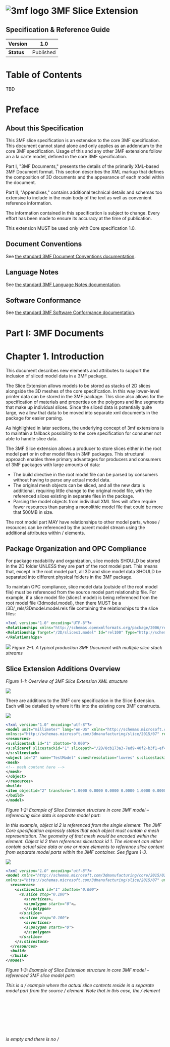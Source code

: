 # ![3mf logo](images/3mf_logo_50px.png) 3MF Slice Extension

## Specification & Reference Guide











| **Version** | 1.0 |
| --- | --- |
| **Status** | Published |

# Table of Contents

TBD

# Preface

## About this Specification

This 3MF slice specification is an extension to the core 3MF specification. This document cannot stand alone and only applies as an addendum to the core 3MF specification. Usage of this and any other 3MF extensions follow an a la carte model, defined in the core 3MF specification.

Part I, "3MF Documents," presents the details of the primarily XML-based 3MF Document format. This section describes the XML markup that defines the composition of 3D documents and the appearance of each model within the document.

Part II, "Appendixes," contains additional technical details and schemas too extensive to include in the main body of the text as well as convenient reference information.

The information contained in this specification is subject to change. Every effort has been made to ensure its accuracy at the time of publication.

This extension MUST be used only with Core specification 1.0.

## Document Conventions

See [the standard 3MF Document Conventions documentation](https://github.com/3MFConsortium/spec_resources/blob/master/document_conventions.md).

## Language Notes

See [the standard 3MF Language Notes documentation](https://github.com/3MFConsortium/spec_resources/blob/master/language_notes.md).

## Software Conformance

See [the standard 3MF Software Conformance documentation](https://github.com/3MFConsortium/spec_resources/blob/master/software_conformance.md).

# Part I: 3MF Documents

# Chapter 1. Introduction

This document describes new elements and attributes to support the inclusion of sliced model data in a 3MF package.

The Slice Extension allows models to be stored as stacks of 2D slices alongside the 3D meshes of the core specification. In this way lower-level printer data can be stored in the 3MF package. This slice also allows for the specification of materials and properties on the polygons and line segments that make up individual slices. Since the sliced data is potentially quite large, we allow that data to be moved into separate xml documents in the package for easier parsing.

As highlighted in later sections, the underlying concept of 3mf extensions is to maintain a fallback possibility to the core specification for consumer not able to handle slice data.

The 3MF Slice extension allows a producer to store slices either in the root model part or in other model files in 3MF packages. This structural approach enables three primary advantages for producers and consumers of 3MF packages with large amounts of data:

- The build directive in the root model file can be parsed by consumers without having to parse any actual model data.
- The original mesh objects can be sliced, and all the new data is additional, requiring little change to the original model file, with the referenced slices existing in separate files in the package.
- Parsing the model objects from individual XML files will often require fewer resources than parsing a monolithic model file that could be more that 500MB in size.

The root model part MAY have relationships to other model parts, whose /<slicestack> resources can be referenced by the parent model stream using the additional attributes within /<object> elements.

## Package Organization and OPC Compliance

For package readability and organization, slice models SHOULD be stored in the 2D folder UNLESS they are part of the root model part. This means that, except in the root model part, all 3D and slice model data SHOULD be separated into different physical folders in the 3MF package.

To maintain OPC compliance, slice model data (outside of the root model file) must be referenced from the source model part relationship file. For example, if a slice model file (slices1.model) is being referenced from the root model file (3dmodel.model), then there MUST be a /3D/\_rels/3Dmodel.model.rels file containing the relationships to the slice files:

```xml
<?xml version="1.0" encoding="UTF-8"?>
<Relationships xmlns="http://schemas.openxmlformats.org/package/2006/relationships">
<Relationship Target="/2D/slices1.model" Id="rel100" Type="http://schemas.microsoft.com/3dmanufacturing/2013/01/3dmodel" />
</Relationships>
```

![](3MF_Slice_Extension_Spec_v1.0_html_5ca2aa89220375fe.gif)
_Figure 2–1. A typical production 3MF Document with multiple slice stack streams_

## Slice Extension Additions Overview

_Figure 1-1: Overview of 3MF Slice Extension XML structure_

![](3MF_Slice_Extension_Spec_v1.0_html_9fdc13a208851094.png)

There are additions to the 3MF core specification in the Slice Extension. Each will be detailed by where it fits into the existing core 3MF constructs.

![](3MF_Slice_Extension_Spec_v1.0_html_8436497131f0bd90.gif)

```xml
<?xml version="1.0" encoding="utf-8"?>
<model unit="millimeter" lang="en-US" xmlns="http://schemas.microsoft.com/3dmanufacturing/core/2015/02"
xmlns:s="http://schemas.microsoft.com/3dmanufacturing/slice/2015/07" requiredextensions="s">
<resources>
<s:slicestack id="1" zbottom="0.000">
<s:sliceref slicestackid="1" slicepath="/2D/8cb173a3-7ed9-40f2-b3f1-ef4e4aefcc.model" ztop="2.000" />
</s:slicestack>
<object id="2" name="TestModel" s:meshresolution="lowres" s:slicestackid="1">
<mesh>
<!-- mesh content here -->
</mesh>
</object>
</resources>
<build>
<item objectid="2" transform="1.0000 0.0000 0.0000 0.0000 1.0000 0.0000 0.0000 0.0000 1.0000 0.0000 0.0000 0.0000" />
</build>
</model>
```

_Figure 1-2: Example of Slice Extension structure in core 3MF model – referencing slice data is separate model part:_

_In this example, object id 2 is referenced from the single <build><item> element. The 3MF Core specification expressly states that each object must contain a mesh representation. The geometry of that mesh would be encoded within the <object><mesh> element. Object id 2 then references slicestack id 1. The <slicestack> element can either contain actual slice data or one or more <sliceref> elements to reference slice content from separate model parts within the 3MF container. See figure 1-3._

![](3MF_Slice_Extension_Spec_v1.0_html_1e9401bd2c9d4cc1.gif)

```xml
<?xml version="1.0" encoding="utf-8"?>
<model xmlns="http://schemas.microsoft.com/3dmanufacturing/core/2015/02" 
xmlns:s="http://schemas.microsoft.com/3dmanufacturing/slice/2015/07" unit="millimeter" xml:lang="en-US">
  <resources>
    <s:slicestack id="1" zbottom="0.000">
      <s:slice ztop="0.100">
        <s:vertices>…
        <s:polygon startv="0">…
        </s:polygon>
      </s:slice>
      <s:slice ztop="0.100">
        <s:vertices>
        <s:polygon startv="0">
        </s:polygon>
      </s:slice>
    </s:slicestack>
  </resources>
  <build>
  </build>
</model>
```

_Figure 1-3: Example of Slice Extension structure in core 3MF model – referenced 3MF slice model part:_

_This is a /<sliceref> example where the actual slice contents reside in a separate model part from the source /<slicestack> element. Note that in this case, the /<build> element is empty and there is no /<object> element._

The /<resources> element in any 3MF model file MAY contain slice model data in one or more /<slicestack> elements. In the case that /<slicestack> data exists in a separate file from the referencing /<object>, the /<slicestack> data can stand alone in that file as long as the core 3MF requirement for a mesh representation of an object exists in the 3MF package.

/<slicestack> elements are referenced from an /<object>, which is referenced from a /<build>/<item>. Slice data is ALWAYS coupled with the /<object> with which it is associated and NEVER directly from a /<build>/<item>.

The /<slicestack> element encapsulates all slice data and references to materials and properties following the same approach as core 3MF meshes. All slice model data is made up of vertices, polygons, and line segments as defined below.

Within the core /<object> element, slice data is incorporated in the following ways:

1. slicestackid Attribute: The slicestackid attribute references a /<slicestack> element either in the current model part or in another model part in the 3MF package (see the slicepath attribute).
2. slicepath Attribute: If the slice model data is contained in a separate model OPC part from the referencing /<object> element, then slicepath and slicestackid attributes are combined to reference the slice data. In this case, for the model part containing the slice data, there MUST exist an OPC relation to the model stream as described in section 2.
3. meshresolution Attribute: Mesh representations are a REQUIRED part of the core 3MF specification, but encoding both a full-resolution mesh and slice data in the same package can generate large packages. To alleviate this potential file size problem, there is the option to include lower-resolution meshes in the package as long as consumers are notified that the included meshes are not intended to be used to drive fabrication or detailed visualization use cases. The "meshresolution" attribute is used to describe the nature of an /<object> element. If the mesh resolution is "lowres", the 3MF document MUST list the slice extension in the requiredextension attribute of the model section (see paragraph 3.4 of the core specification).

The /<build> element has a single change for slice data:

1. Transforms: If an object references slice model data, the 3D transform matrices in /<build>/<item> and /<component> elements are limited to those that do not impact the slicing orientation (" **planar transformations**"). Therefore, any transform applied (directly or indirectly) to an object that references an /<slicestack> MUST have m02, m12, m20, and m21 equal to zero and m22 equal to one, as defined below (see chapter 3.3 of the core specification). Resulting transformation matrices will therefore have the following form:

| m00 | m01 | 0.0 | **0.0** |
| --- | --- | --- | --- |
| m10 | m11 | 0.0 | **0.0** |
| 0.0 | 0.0 | 1.0 | **0.0** |
| m30 | m31 | m32 | **1.0** |

Equal to in this context MUST NOT be defined in a floating point sense (e.g. with epsilon tolerances), but always interpreted the following way:

1. Producers MUST NOT output other transformation string values than "0", "0." or "0.0" with an arbitrary amount of trailing zeros for m02, m12, m20, and m21.
2. Producers MUST NOT output other transformation string values than "1", "1." or "1.0" with an arbitrary amount of trailing zeros for m22.

This specifically excludes signs and scientific representations in order to keep the planar transformations efficient, reproducible, easy to implement and without special corner cases.

## Slice Data Processing Rules

Sliced model data extends the core 3MF mesh format's geometrical representation of objects to include vector-based layers. Creation of sliced model data is OPTIONAL for producers, but MUST be supported by consumers that specify support for the 3MF Slice Extension. If such a consumer receives a 3MF package including slice extension content, it must be able to process it. The consumer can choose to process and use the included mesh representation in addition to, or instead of, slice data. Consumers should be aware that if the mesh representation is tagged as "lowres", the accuracy of the actual mesh might not be as rich as the attached slice data.

3MF consumers that do not claim support for the Slice Extension have no responsibility to parse or otherwise process sliced model data.

All slice models are referenced from /<object> elements. The reference can be within the same model file as the /<object> or from a different file in the same 3MF package. As defined in the 3MF Core Specification, all valid 3MF packages MUST contain a mesh representation of all models in the package. In order to balance the need for a guaranteed core representation with the need to be space efficient with 3MF packages, producers can choose to include different resolutions for the mesh models included when slice models are the primary representation in the package. The meshresolution attribute at the /<object> level indicates the relative resolution of the mesh.

There is a single transform for each build item. If both 2D slice and 3D mesh models are included in the 3MF package, the item transform is limited according to the transforms section in Chapter 3. This limitation ensures that the models are arranged in a consistent manner for both slice and mesh representations when they are both used.

# Chapter 2. Resources

Element **/<resources>**

| diagram | ![](3MF_Slice_Extension_Spec_v1.0_html_42c3072087e5da3.png) |
| --- | --- |

The /<slicestack> element encapsulates slice data. Unlike /<object> elements, /<slicestack> elements MUST NOT be referenced directly from /<build> items. Instead, they are referenced from /<object> elements to ensure that object positions are maintained for both 3D and 2D content.

## Object

Element **/<object>**

| diagram | ![](3MF_Slice_Extension_Spec_v1.0_html_c2f78cb30dc4329a.png) |
| --- | --- |
| attributes |

| Name | Type | Use | Default | Fixed | Annotation |
| --- | --- | --- | --- | --- | --- |
| slicestackid | **ST\_ResourceID** | required | |
 | Slicestackid identifies the /<slicestack> that contains the slice data for the specified object. If used alone, the slice data exists in the same file as the object. If used in conjunction with the slicepath attribute, the slice data resides in the target file under the specified id. |
| meshresolution | **xs:string** | optional | fullres |
 | Meshresolution indicates the intended use of mesh models contained in a 3MF package when slice models are present. |
| --- | --- | --- | --- | --- | --- |
| \*All other attributes exist in 3MF Core Specification. |

 |

In order to reference slice data, there are two additional attributes for /<object> elements:

- "_slicestackid"_: An identifier for the model data contained within a /<slicestack> object. The identifier must be unique in the 3MF package. If slicestackid is used in conjunction with the slicepath attribute, slicestackid references that slicestack id in the specified file in the 3MF package.

- "_meshresolution"_: an enumerated description of the mesh that is included in the 3MF package. Meshresolution gives consumers a hint about how the mesh data in the 3MF package is intended to be used when slice data is also present. Valid options are:

"_fullres"_: The included mesh data is "full resolution" and could be used to re-generate the slices contained in the 3MF package.

"_lowres"_: The included mesh is not sufficiently accurate to re-generate the slices contained in the 3MF package.

A 3MF package containing "lowres" objects MUST list the slice extension in the requiredextensions property of the model section (see chapter 1).

## Slicestack

Element **/<slicestack>**

| diagram | ![](3MF_Slice_Extension_Spec_v1.0_html_febccb6d286a9917.png) |
| --- | --- |
| attributes |

| Name | Type | Use | Default | Fixed | Annotation |
| --- | --- | --- | --- | --- | --- |
| id | **ST\_ResourceID** | required | | | Defines the unique identifier for this object. The slicestack ID must be unique within the entire 3MF package, but just within a single model part. |
| zbottom | **ST\_Number** | optional | 0 |
 | The starting level (in specified model units) relative to build platform. |

 |

A /<slicestack> element is referenced from the /<object> element and defines an object by a stack of slices instead of a mesh. The slices in the /<slicestack> element can then be stored in one or more separate files per sliced object using the sliceref element.

The zbottom attribute in slicestack indicates where on the z axis that slices should start relative to the build platform. This allows the producer to align the bottom of a sliced part with the mesh vertices of a mesh representation in the same 3MF package.

The /<sliceref> element is described in the following subsection, while the more complicated /<slice> element gets its own treatment in Chapter 3.

### SliceRef

Element **/<sliceref>**

| Diagram | ![](3MF_Slice_Extension_Spec_v1.0_html_16a1b0b5aaa63fb8.png) |
| --- | --- |
| Attributes |

| Name | Type | Use | Default | Fixed | Annotation |
| --- | --- | --- | --- | --- | --- |
| slicestackid | **ST\_ResourceID** | required | |
 | Slicestackid identifies the /<slicestack> that contains the slice data for the specified object. |
| slicepath | **ST\_UriReference** | required |
 |
 | Slicepath is an absolute path to a non-root model file in the 3MF package that contains slice data in /<slicestack> objects. |

 |

Instead of supplying /<slice> elements inside a slice stack, it is also possible to use /<sliceref> elements to include a single slice (or multiple slices at once) from another model stream. Slice Stacks may either contain /<slice> elements or /<sliceref> elements, but they MUST NOT contain both element types concurrently.

The referenced slice stack has to live in a related OPC part, identified by the "slicepath" URI. The following rules apply:

- The OPC part of the referenced slice stack MUST be different than the model stream of the original slice stack.
- The OPC part of the referenced slice stack MUST be related to the model stream of the original slice stack.
- A referenced slice stack MUST NOT contain any further /<sliceref> elements – there can be only a single layer of abstraction from the original /<slicestack> to the slice contents.

All three rules avoid circular references or unwanted structural complexity.

At the interface between adjacent sliceref elements, the last ztop of the first referenced slicestack SHOULD be equal to the zbottom of the next referenced slicestack, however in the event they are different, consumers MUST ignore zbottom and use the previous ztop instead. The first ztop in the next slicestack MUST be greater than the last ztop in the previous slicestack, in keeping with monotonically increasing height.

# Chapter 3. Slice

Element **/<slice>**

The /<slice> element is the 2D companion to the /<mesh> element from the core specification. It is comprised of one /<vertices> and one or more /<polygon> elements that describe the polygons of the slice to be printed. A /<slice> can exist that contains no geometry for a variety of reasons. If an object slice is completely void of content, it MUST still be represented with a /<slice> element which ONLY contains a ztop reference to establish the vertical space which the void occupies. If a /<slice> element contains any geometry, then it must adhere to the requirements specified below.

| Diagram | ![](3MF_Slice_Extension_Spec_v1.0_html_b351294c1b66a96.png) |
| --- | --- |
| Attributes |

| Name | Type | Use | Default | Fixed | Annotation |
| --- | --- | --- | --- | --- | --- |
| ztop | **ST\_Number** | required | | | ztop allows a slice to have an arbitrary thickness defined as an z-position of the top of the slice relative to the build platform. ztop MUST be always monotonically increasing throughout the slice stack. |

 |

## Vertices

Element **/<vertices>**

The vertices element contains all the /<vertex> elements for this object. Vertices represent the points of the polygons within the slice. The order of these elements defines an implicit 0-based index that is referenced by other elements, such as the /<segment> element. If the /<slice> contains content, the /<vertices> element MUST exist and all downstream rules apply. The producer SHOULD collapse vertices that are very closely proximal with a single vertex. In order to avoid integer overflows, a vertex array MUST contain less than 2^31 vertices.

| Diagram | ![](3MF_Slice_Extension_Spec_v1.0_html_962ec44c8767bbd3.png) |
| --- | --- |

### Vertex

Element **/<vertex>**

| Diagram | ![](3MF_Slice_Extension_Spec_v1.0_html_68d37b2629285b0.png) |
| --- | --- |
| Attributes |

| Name | Type | Use | Default | Fixed | Annotation |
| --- | --- | --- | --- | --- | --- |
| x | **ST\_Number** | required | | | The position of the vertex along the X axis. |
| y | **ST\_Number** | required | | | The position of the vertex along the Y axis. |
| --- | --- | --- | --- | --- | --- |

 |

A /<vertex> element represents a point in 2-dimensional space that is referenced by a segment in the slice. The decimal values representing the coordinates can be recorded to arbitrary precision. The precision used should be no higher than that expected from the producer's calculations.

In order to avoid integer overflows, a /<vertices> element MUST contain less than 2^31 /<vertex> elements.

## Polygon

Element **/<polygon>**

| Diagram | ![](3MF_Slice_Extension_Spec_v1.0_html_5a9ed8f2229114cc.png) |
| --- | --- |
| Attributes |

| Name | Type | Use | Default | Fixed | Annotation |
| --- | --- | --- | --- | --- | --- |
| startv | **ST\_ResourceIndex** | required |
 |
 | References a zero-based index into the vertices for this slice. Defines the first vertex of the first segment. |

 |

The /<polygon> element contains a set of 1 or more /<segment> elements to describe a 2D contour. If a /<slice> contains content, there MUST be at least one /<polygon> to describe it.

If an object which is referencing a /<slicestack> element is marked as type "model" or "solidsupport", all polygons of all slices of this stack MUST be closed, meaning the final segment references the same vertex as the startv attribute. Manufacturing devices MUST interpret these polygons as solid objects and MUST apply the positive fill rule defined in the core 3MF specification (see paragraph 4.1.1) to unambiguously define the interior set in the case where self-intersections or intersections between polygons exist.

If an object which is referencing a /<slicestack> element is marked as type "support" then all contours of all polygons are considered open, and the manufacturing device may decide – possibly taking into account print ticket parameters – the actual representation (e.g thickness) of the support. In any case, the manufacturing device MUST NOT fill these polygons.

In order to avoid integer overflows, a slice MUST contain less than 2^31 polygons.

### ![](3MF_Slice_Extension_Spec_v1.0_html_a588342db1ee02f2.png)Segment

Element **/<segment>**

| Diagram | ![](3MF_Slice_Extension_Spec_v1.0_html_86599799a8013f2b.png) |
| --- | --- |
| attributes |

| Name | Type | Use | Default | Fixed | Annotation |
| --- | --- | --- | --- | --- | --- |
| v2 | **ST\_ResourceIndex** | required | | | References a zero-based index into the vertices for this slice. Defines the second vertex of the segment. |
| p1 | **ST\_ResourceIndex** |
 |
 |
 | Overrides the slice-level pindex for the first vertex of the segment, which is v2 from the previous segment or startv from the parent polygon. |
| --- | --- | --- | --- | --- | --- |
| p2 | **ST\_ResourceIndex** |
 |
 |
 | Overrides the slice-level pindex for the second vertex of the segment |
| --- | --- | --- | --- | --- | --- |
| pid | **ST\_ResourceID** |
 |
 |
 | Overrides the slice-level pid for the segment. |
| --- | --- | --- | --- | --- | --- |

 |

A /<segment> element represents a single line segment (or edge) of a polygon. It runs from the vertex specified by the previous segment (or the startv /<polygon> attribute for the first segment) to the specified vertex, v2.

As described above, the polygon is closed only if the final segment vertex "v2" is the same as startv.

The v2 attributes MUST be distinct from their immediate predecessor/successor segments. Consumers MUST be able to consume line segments with zero or near-zero length.

The property p1 is applied to the beginning of the segment, while p2 applies to the end vertex "v2". These properties allow property gradients to be defined across the segment, where interpolation of the property is defined as the linear convex combination.

A consumer that cannot create property gradients MUST apply the p1 property to the entire segment. A consumer that cannot use properties on a per-segment basis MUST ignore the segment properties and use the /<object> level property instead. If p1 is not specified, then no properties are assigned to the segment. If p2 is unspecified then p1 is used for the entire segment.

The property group is specified by the pid attribute, if different than the property group defined at the object-level. Since this is applied to the whole segment, it implicitly forces the two properties to be from the same group, which implies they are of the same type, as defined in the core 3MF specification.

Producers MUST NOT reference images, e.g. by referencing a /<texture2dgroup> property type.

In order to avoid integer overflows, a polygon MUST contain less than 2^31 segments.

# Part II. Appendixes

# Appendix A. Glossary

See [the standard 3MF Glossary](https://github.com/3MFConsortium/spec_resources/blob/master/glossary.md).

# Appendix B. 3MF XSD Schema

TBD

# Appendix C. Standard Namespaces and Content Types

## C.1 Content Types

3D Model application/vnd.ms-package.3dmanufacturing-3dmodel+xml

## C.2 Relationship Types

3D Model http://schemas.microsoft.com/3dmanufacturing/2013/01/3dmodel

## C.3 Namespaces

Slice http://schemas.microsoft.com/3dmanufacturing/slice/2015/07

# References

See [the standard 3MF References](https://github.com/3MFConsortium/spec_resources/blob/master/references.md).

Copyright 3MF Consortium 2016
